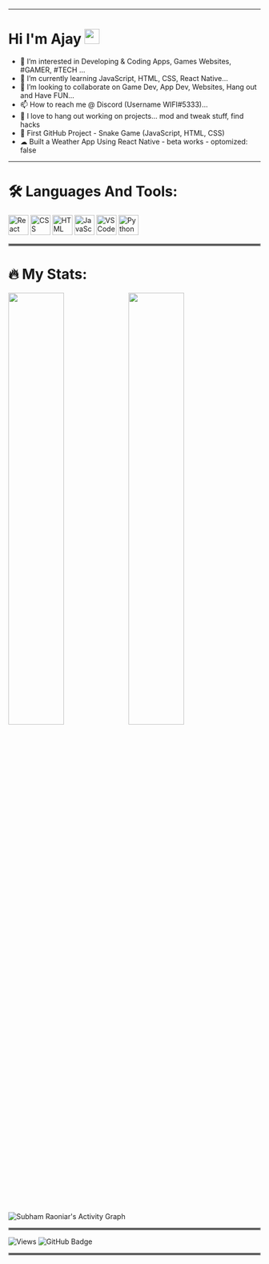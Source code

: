 ____________________________________________________________________________________________________________________________________________________________________________
 # Hi I'm Ajay <img src="https://user-images.githubusercontent.com/95515701/161590793-84b7436a-4045-4d73-9331-d164987ef7fe.gif" width="30px" height="30px">
 - 👀 I’m interested in Developing & Coding Apps, Games Websites, #GAMER, #TECH ...
 - 🌱 I’m currently learning JavaScript, HTML, CSS, React Native...
 - 💞️ I’m looking to collaborate on Game Dev, App Dev, Websites, Hang out and Have FUN...
 - 📫 How to reach me @ Discord (Username WIFI#5333)...
 - 🤗 I love to hang out working on projects... mod and tweak stuff, find hacks
 - 🐍 First GitHub Project - Snake Game (JavaScript, HTML, CSS)
 - ☁ Built a Weather App Using React Native - beta works - optomized: false
____________________________________________________________________________________________________________________________________________________________________________
# 🛠 Languages And Tools:
 <div>
  <img src="https://github.com/SPABOI/devicon/blob/master/icons/react/react-original-wordmark.svg" title="React" alt="React" width="40" height="40"/>
  <img src="https://github.com/SPABOI/devicon/blob/master/icons/css3/css3-plain-wordmark.svg"  title="CSS3" alt="CSS" width="40" height="40"/>
  <img src="https://github.com/SPABOI/devicon/blob/master/icons/html5/html5-original.svg" title="HTML5" alt="HTML" width="40" height="40"/>
  <img src="https://github.com/SPABOI/devicon/blob/master/icons/javascript/javascript-original.svg" title="JavaScript" alt="JavaScript" width="40" height="40"/>
  <img src="https://github.com/SPABOI/devicon/blob/master/icons/vscode/vscode-original.svg" title="VS Code" alt="VS Code" width="40" height="40"/>
  <img src="https://github.com/SPABOI/devicon/blob/master/icons/python/python-original.svg" title="Python" alt="Python" width="40" />
</div>
<hr style="border:2px solid gray"> </hr>

# 🔥 My Stats: 
<div style="flex-wrap:wrap">
 <img width="47%" src="https://github-readme-streak-stats.herokuapp.com/?user=SPABOI&theme=black-ice&hide_border=true&stroke=0000&background=060A0CD0">
<img align="left" src="https://github-readme-stats.vercel.app/api?username=SPABOI&show_icons=true&count_private=true&theme=react&hide_border=true&bg_color=060A0CD0" width="47% "/>
 <img alt="Subham Raoniar's Activity Graph" src="https://activity-graph.herokuapp.com/graph?username=SPABOI&bg_color=0D1117&color=5BCDEC&line=5BCDEC&point=FFFFFF&hide_border=true" />
</div>
  
<hr style="border:2px solid gray"> </hr>
<div style="flex-wrap:wrap"><img src="https://komarev.com/ghpvc/?username=SPABOI" alt="Views"> <img src="https://img.shields.io/github/followers/SPABOI?label=Followers&style=social" alt="GitHub Badge"></div>
<hr style="border:2px solid gray"> </hr>
